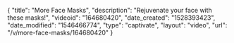 {
    "title": "More Face Masks",
    "description": "Rejuvenate your face with these masks!",
    "videoid": "164680420",
    "date_created": "1528393423",
    "date_modified": "1546466774",
    "type": "captivate",
    "layout": "video",
    "url": "\/v\/more-face-masks\/164680420"
}
